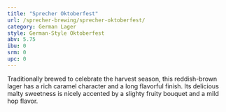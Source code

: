 ```yaml
---
title: "Sprecher Oktoberfest"
url: /sprecher-brewing/sprecher-oktoberfest/
category: German Lager
style: German-Style Oktoberfest
abv: 5.75
ibu: 0
srm: 0
upc: 0
---
```

Traditionally brewed to celebrate the harvest season, this reddish-brown lager has a rich caramel character and a long flavorful finish. Its delicious malty sweetness is nicely accented by a slighty fruity bouquet and a mild hop flavor.
